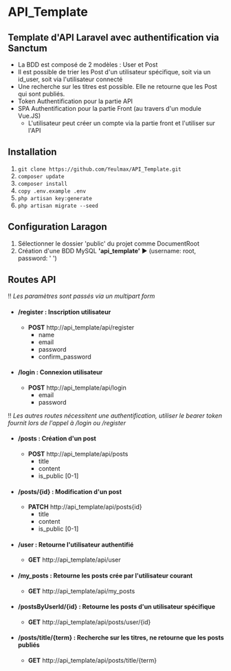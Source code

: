 # API_Template
## Template d'API Laravel avec authentification via Sanctum 
* La BDD est composé de 2 modèles : User et Post
* Il est possible de trier les Post d'un utilisateur spécifique, soit via un id_user, soit via l'utilisateur connecté
* Une recherche sur les titres est possible. Elle ne retourne que les Post qui sont publiés.
* Token Authentification pour la partie API
* SPA Authentification pour la partie Front (au travers d'un module Vue.JS)
  * L'utilisateur peut créer un compte via la partie front et l'utiliser sur l'API

## Installation
1. `git clone https://github.com/Yeulmax/API_Template.git`
2. `composer update`
3. `composer install`
4. `copy .env.example .env`
5. `php artisan key:generate`
6. `php artisan migrate --seed`

## Configuration Laragon
1. Sélectionner le dossier 'public' du projet comme DocumentRoot
2. Création d'une BDD MySQL **'api_template'** ▶️ (username: root, password: ' ')

## Routes API
‼️  *Les paramètres sont passés via un multipart form*
* #### /register : Inscription utilisateur
  * **POST** http://api_template/api/register
    * name
    * email
    * password
    * confirm_password

* #### /login : Connexion utilisateur
  * **POST** http://api_template/api/login
    * email
    * password
    
‼️  *Les autres routes nécessitent une authentification,
utiliser le bearer token fournit lors de l'appel à /login ou /register*

* #### /posts : Création d'un post
  * **POST** http://api_template/api/posts
    * title
    * content
    * is_public [0-1]

* #### /posts/{id} : Modification d'un post
  * **PATCH** http://api_template/api/posts{id}
    * title
    * content
    * is_public [0-1]

* #### /user : Retourne l'utilisateur authentifié
  * **GET** http://api_template/api/user

* #### /my_posts : Retourne les posts crée par l'utilisateur courant
  * **GET** http://api_template/api/my_posts

* #### /postsByUserId/{id} : Retourne les posts d'un utilisateur spécifique
  * **GET** http://api_template/api/posts/user/{id}

* #### /posts/title/{term} : Recherche sur les titres, ne retourne que les posts publiés
  * **GET** http://api_template/api/posts/title/{term}

